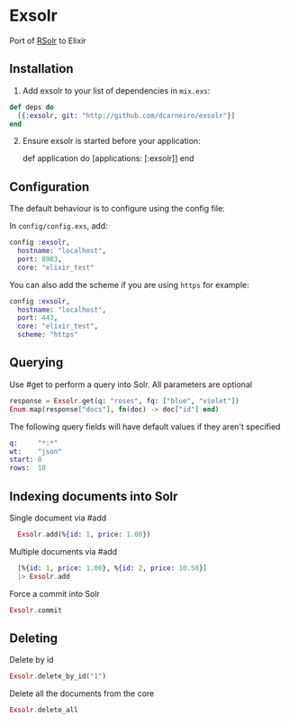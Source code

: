 # Exsolr

Port of [RSolr](https://github.com/rsolr/rsolr) to Elixir

## Installation

  1. Add exsolr to your list of dependencies in `mix.exs`:

```elixir
def deps do
  [{:exsolr, git: "http://github.com/dcarneiro/exsolr"}]
end
```

  2. Ensure exsolr is started before your application:

        def application do
          [applications: [:exsolr]]
        end

## Configuration

The default behaviour is to configure using the config file:

In `config/config.exs`, add:

```elixir
config :exsolr,
  hostname: "localhost",
  port: 8983,
  core: "elixir_test"
```

You can also add the scheme if you are using `https` for example:

```elixir
config :exsolr,
  hostname: "localhost",
  port: 443,
  core: "elixir_test",
  scheme: "https"
```


## Querying

Use #get to perform a query into Solr. All parameters are optional

```elixir
response = Exsolr.get(q: "roses", fq: ["blue", "violet"])
Enum.map(response["docs"], fn(doc) -> doc["id"] end)
```

The following query fields will have default values if they aren't specified

```elixir
q:     "*:*"
wt:    "json"
start: 0
rows:  10
```

## Indexing documents into Solr

Single document via #add

```elixir
  Exsolr.add(%{id: 1, price: 1.00})
```

Multiple documents via #add

```elixir
  [%{id: 1, price: 1.00}, %{id: 2, price: 10.50}]
  |> Exsolr.add
```

Force a commit into Solr

```elixir
Exsolr.commit
```

## Deleting

Delete by id

```elixir
Exsolr.delete_by_id("1")
```

Delete all the documents from the core

```elixir
Exsolr.delete_all
```
